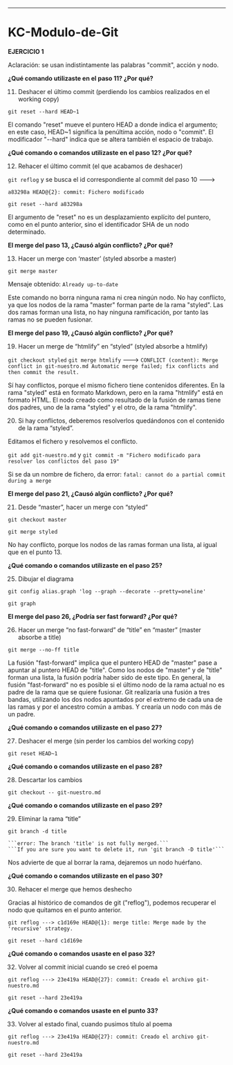 
-------------------------------------------------------
# KC-Modulo-de-Git

**EJERCICIO 1**

Aclaración: se usan indistintamente las palabras "commit", acción y nodo.

**¿Qué comando utilizaste en el paso 11? ¿Por qué?**

11) Deshacer el último commit (perdiendo los cambios realizados en el working copy)

```git reset --hard HEAD~1```

El comando "reset" mueve el puntero HEAD a donde indica el argumento; en este caso, HEAD~1 significa la penúltima acción, nodo o "commit". El modificador "--hard" indica que se altera también el espacio de trabajo.

**¿Qué comando o comandos utilizaste en el paso 12? ¿Por qué?**

12) Rehacer el último commit (el que acabamos de deshacer)

```git reflog``` y se busca el id correspondiente al commit del paso 10 ---> 

```a83298a HEAD@{2}: commit: Fichero modificado```

```git reset --hard a83298a```

El argumento de "reset" no es un desplazamiento explícito del puntero, como en el punto anterior, sino el identificador SHA de un nodo determinado.

**El merge del paso 13, ¿Causó algún conflicto? ¿Por qué?**

13) Hacer un merge con ‘master’ (styled absorbe a master)

```git merge master```

Mensaje obtenido: 
```Already up-to-date```

Este comando no borra ninguna rama ni crea ningún nodo. No hay conflicto, ya que los nodos de la rama "master" forman parte de la rama "styled". Las dos ramas forman una lista, no hay ninguna ramificación, por tanto las ramas no se pueden fusionar.

**El merge del paso 19, ¿Causó algún conflicto? ¿Por qué?**

19) Hacer un merge de “htmlify” en “styled” (styled absorbe a htmlify)

```git checkout styled```
```git merge htmlify```
---> ```CONFLICT (content): Merge conflict in git-nuestro.md
Automatic merge failed; fix conflicts and then commit the result.```

Sí hay conflictos, porque el mismo fichero tiene contenidos diferentes. En la rama "styled" está en formato Markdown, pero en  la rama "htmlify" está en formato HTML. El nodo creado como resultado de la fusión de ramas tiene dos padres, uno de la rama "styled" y el otro, de la rama "htmlify".

20) Si hay conflictos, deberemos resolverlos quedándonos con el contenido de la rama “styled”.

Editamos el fichero y resolvemos el conflicto.

```git add git-nuestro.md``` y ```git commit -m "Fichero modificado para resolver los conflictos del paso 19"```

Si se da un nombre de fichero, da error:
```fatal: cannot do a partial commit during a merge```

**El merge del paso 21, ¿Causó algún conflicto? ¿Por qué?**

21) Desde “master”, hacer un merge con “styled”

```git checkout master```

```git merge styled```

No hay conflicto, porque los nodos de las ramas forman una lista, al igual que en el punto 13.

**¿Qué comando o comandos utilizaste en el paso 25?**

25) Dibujar el diagrama

```git config alias.graph 'log --graph --decorate --pretty=oneline' ```

```git graph ```

**El merge del paso 26, ¿Podría ser fast forward? ¿Por qué?**

26) Hacer un merge “no fast-forward” de “title” en “master” (master absorbe a title)

```git merge --no-ff title```

La fusión "fast-forward" implica que el puntero HEAD de "master" pase a apuntar al puntero HEAD de "title". Como los nodos de "master" y de "title" forman una lista, la fusión podría haber sido de este tipo.
En general, la fusión "fast-forward" no es posible si el último nodo de la rama actual no es padre de la rama que se quiere fusionar. Git realizaría una fusión a tres bandas, utilizando los dos nodos apuntados por el extremo de cada una de las ramas y por el ancestro común a ambas. Y crearía un nodo con más de un padre. 

**¿Qué comando o comandos utilizaste en el paso 27?**

27) Deshacer el merge (sin perder los cambios del working copy)

```git reset HEAD~1```

**¿Qué comando o comandos utilizaste en el paso 28?**

28) Descartar los cambios

```git checkout -- git-nuestro.md```

**¿Qué comando o comandos utilizaste en el paso 29?**

29) Eliminar la rama “title”

```git branch -d title```

    ```error: The branch 'title' is not fully merged.```
    ```If you are sure you want to delete it, run 'git branch -D title'```

Nos advierte de que al borrar la rama, dejaremos un nodo huérfano.

**¿Qué comando o comandos utilizaste en el paso 30?**

30) Rehacer el merge que hemos deshecho

Gracias al histórico de comandos de git ("reflog"), podemos recuperar el nodo que quitamos en el punto anterior.

```git reflog ---> c1d169e HEAD@{1}: merge title: Merge made by the 'recursive' strategy.```

```git reset --hard c1d169e```

**¿Qué comando o comandos usaste en el paso 32?**

32) Volver al commit inicial cuando se creó el poema

```git reflog ---> 23e419a HEAD@{27}: commit: Creado el archivo git-nuestro.md```

```git reset --hard 23e419a ```

**¿Qué comando o comandos usaste en el punto 33?**

33) Volver al estado final, cuando pusimos título al poema

```git reflog ---> 23e419a HEAD@{27}: commit: Creado el archivo git-nuestro.md```

```git reset --hard 23e419a ```

